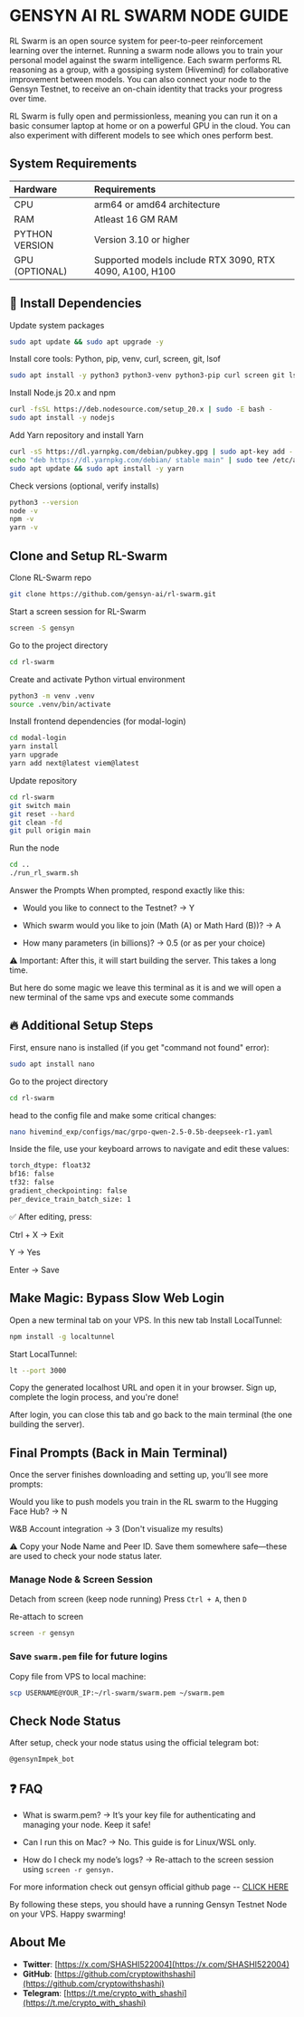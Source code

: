 
# GENSYN AI RL SWARM NODE GUIDE

RL Swarm is an open source system for peer-to-peer reinforcement learning over the internet. Running a swarm node allows you to train your personal model against the swarm intelligence. Each swarm performs RL reasoning as a group, with a gossiping system (Hivemind) for collaborative improvement between models. You can also connect your node to the Gensyn Testnet, to receive an on-chain identity that tracks your progress over time.

RL Swarm is fully open and permissionless, meaning you can run it on a basic consumer laptop at home or on a powerful GPU in the cloud. You can also experiment with different models to see which ones perform best.


## System Requirements

| Hardware | Requirements     |
| :-------- | :------- | 
| CPU | arm64 or amd64 architecture |
| RAM | Atleast 16 GM RAM |
| PYTHON VERSION | Version 3.10 or higher |
| GPU (OPTIONAL) | Supported models include RTX 3090, RTX 4090, A100, H100 |


  

## 🔧 Install Dependencies

Update system packages
```bash
sudo apt update && sudo apt upgrade -y
```

Install core tools: Python, pip, venv, curl, screen, git, lsof

```bash
sudo apt install -y python3 python3-venv python3-pip curl screen git lsof
```

Install Node.js 20.x and npm

```bash
curl -fsSL https://deb.nodesource.com/setup_20.x | sudo -E bash -  
sudo apt install -y nodejs
```

Add Yarn repository and install Yarn

```bash
curl -sS https://dl.yarnpkg.com/debian/pubkey.gpg | sudo apt-key add -  
echo "deb https://dl.yarnpkg.com/debian/ stable main" | sudo tee /etc/apt/sources.list.d/yarn.list  
sudo apt update && sudo apt install -y yarn
```

Check versions (optional, verify installs)

```bash
python3 --version  
node -v  
npm -v  
yarn -v
```

## Clone and Setup RL-Swarm

Clone RL-Swarm repo

```bash
git clone https://github.com/gensyn-ai/rl-swarm.git
```

Start a screen session for RL-Swarm

```bash
screen -S gensyn
```

Go to the project directory

```bash
cd rl-swarm
```

Create and activate Python virtual environment

```bash
python3 -m venv .venv  
source .venv/bin/activate
```

Install frontend dependencies (for modal-login)

```bash
cd modal-login  
yarn install  
yarn upgrade  
yarn add next@latest viem@latest
```

Update repository

```bash
cd rl-swarm  
git switch main  
git reset --hard  
git clean -fd  
git pull origin main
```

Run the node

```bash
cd ..  
./run_rl_swarm.sh
```

Answer the Prompts
When prompted, respond exactly like this:

- Would you like to connect to the Testnet? → Y

- Which swarm would you like to join (Math (A) or Math Hard (B))? → A

- How many parameters (in billions)? → 0.5 (or as per your choice)

⚠️ Important: After this, it will start building the server. This takes a long time.

But here do some magic we leave this terminal as it is and we will open a new terminal of the same vps and execute some commands

## 🔥 Additional Setup Steps

First, ensure nano is installed (if you get "command not found" error):

```bash
sudo apt install nano
```

Go to the project directory

```bash
cd rl-swarm
```

head to the config file and make some critical changes:

```bash
nano hivemind_exp/configs/mac/grpo-qwen-2.5-0.5b-deepseek-r1.yaml
```

Inside the file, use your keyboard arrows to navigate and edit these values:

```bash
torch_dtype: float32
bf16: false
tf32: false
gradient_checkpointing: false
per_device_train_batch_size: 1
```

✅ After editing, press:

Ctrl + X → Exit

Y → Yes

Enter → Save

## Make Magic: Bypass Slow Web Login

Open a new terminal tab on your VPS. In this new tab
Install LocalTunnel:

```bash
npm install -g localtunnel
```

Start LocalTunnel:

```bash
lt --port 3000
```

Copy the generated localhost URL and open it in your browser.
Sign up, complete the login process, and you're done!

After login, you can close this tab and go back to the main terminal (the one building the server).


## Final Prompts (Back in Main Terminal)

Once the server finishes downloading and setting up, you’ll see more prompts:

Would you like to push models you train in the RL swarm to the Hugging Face Hub? → N

W&B Account integration → 3 (Don't visualize my results)

⚠️ Copy your Node Name and Peer ID. Save them somewhere safe—these are used to check your node status later.






### Manage Node & Screen Session

Detach from screen (keep node running)
Press `Ctrl + A`, then `D`

Re-attach to screen

```bash
screen -r gensyn
```

### Save `swarm.pem` file for future logins

Copy file from VPS to local machine:

```bash
scp USERNAME@YOUR_IP:~/rl-swarm/swarm.pem ~/swarm.pem
```

## Check Node Status

After setup, check your node status using the official telegram bot:

```bash
@gensynImpek_bot
```

## ❓ FAQ

- What is swarm.pem?
→ It’s your key file for authenticating and managing your node. Keep it safe!

- Can I run this on Mac?
→ No. This guide is for Linux/WSL only.

- How do I check my node’s logs?
→ Re-attach to the screen session using `screen -r gensyn.`



For more information check out gensyn official github page -- [CLICK HERE](https://github.com/gensyn-ai)

By following these steps, you should have a running Gensyn Testnet Node on your VPS. Happy swarming!



## About Me

- **Twitter**: [https://x.com/SHASHI522004](https://x.com/SHASHI522004)
- **GitHub**: [https://github.com/cryptowithshashi](https://github.com/cryptowithshashi)
- **Telegram**: [https://t.me/crypto_with_shashi](https://t.me/crypto_with_shashi)
